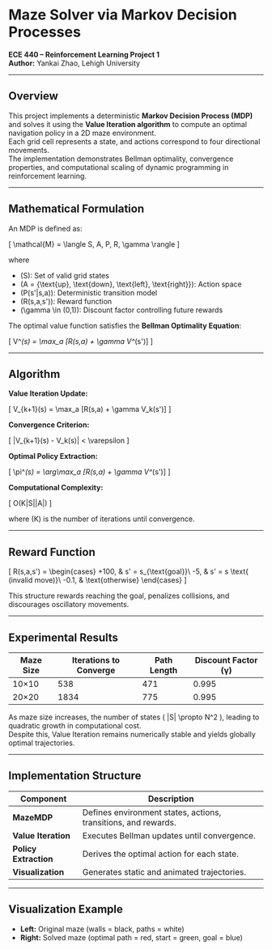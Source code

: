 # Maze Solver via Markov Decision Processes  
**ECE 440 – Reinforcement Learning Project 1**  
**Author:** Yankai Zhao, Lehigh University  

---

## Overview  
This project implements a deterministic **Markov Decision Process (MDP)** and solves it using the **Value Iteration algorithm** to compute an optimal navigation policy in a 2D maze environment.  
Each grid cell represents a state, and actions correspond to four directional movements.  
The implementation demonstrates Bellman optimality, convergence properties, and computational scaling of dynamic programming in reinforcement learning.

---

## Mathematical Formulation  

An MDP is defined as:  

\[
\mathcal{M} = \langle S, A, P, R, \gamma \rangle
\]

where  
- \(S\): Set of valid grid states  
- \(A = \{\text{up}, \text{down}, \text{left}, \text{right}\}\): Action space  
- \(P(s'|s,a)\): Deterministic transition model  
- \(R(s,a,s')\): Reward function  
- \(\gamma \in (0,1)\): Discount factor controlling future rewards  

The optimal value function satisfies the **Bellman Optimality Equation**:  

\[
V^*(s) = \max_a [R(s,a) + \gamma V^*(s')]
\]

---

## Algorithm  

**Value Iteration Update:**  

\[
V_{k+1}(s) = \max_a [R(s,a) + \gamma V_k(s')]
\]

**Convergence Criterion:**  

\[
|V_{k+1}(s) - V_k(s)| < \varepsilon
\]

**Optimal Policy Extraction:**  

\[
\pi^*(s) = \arg\max_a [R(s,a) + \gamma V^*(s')]
\]

**Computational Complexity:**  

\[
O(K|S||A|)
\]

where \(K\) is the number of iterations until convergence.

---

## Reward Function  

\[
R(s,a,s') =
\begin{cases}
+100, & s' = s_{\text{goal}}\\
-5, & s' = s \text{ (invalid move)}\\
-0.1, & \text{otherwise}
\end{cases}
\]

This structure rewards reaching the goal, penalizes collisions, and discourages oscillatory movements.

---

## Experimental Results  

| Maze Size | Iterations to Converge | Path Length | Discount Factor (γ) |
|------------|-----------------------|--------------|----------------------|
| 10×10 | 538 | 471 | 0.995 |
| 20×20 | 1834 | 775 | 0.995 |

As maze size increases, the number of states \( |S| \propto N^2 \), leading to quadratic growth in computational cost.  
Despite this, Value Iteration remains numerically stable and yields globally optimal trajectories.

---

## Implementation Structure  

| Component | Description |
|------------|-------------|
| **MazeMDP** | Defines environment states, actions, transitions, and rewards. |
| **Value Iteration** | Executes Bellman updates until convergence. |
| **Policy Extraction** | Derives the optimal action for each state. |
| **Visualization** | Generates static and animated trajectories. |

---

## Visualization Example  

- **Left:** Original maze (walls = black, paths = white)  
- **Right:** Solved maze (optimal path = red, start = green, goal = blue)  

